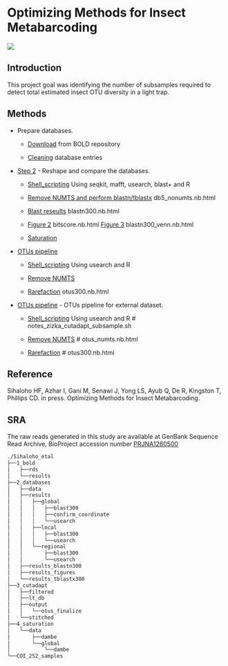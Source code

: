 # Optimizing Methods for Insect Metabarcoding

![](./docs/Figure_41.png)

## Introduction
This project goal was identifying the number of subsamples required to detect total estimated insect OTU diversity in a light trap.

## Methods
* Prepare databases.
  
  * [Download](https://mhenso.github.io/insect_metabarcoding/1_bold/all_insecta.nb.html) from BOLD repository
  
  * [Cleaning](https://github.com/mhenso/insect_metabarcoding/1_bold/db5.nb.html) database entries
    

* [Step 2](https://mhenso.github.io/public/docs/db5.nb.html) - Reshape and compare the databases.
  
  * [Shell_scripting](https://github.com/mhenso/insect_metabarcoding/blob/main/2_databases/2_databases_revised.sh) Using seqkit, mafft, usearch, blast+ and R
    
  * [Remove NUMTS and perform blastn/tblastx](https://github.com/mhenso/insect_metabarcoding/blob/main/2_databases/2_databases_revised.sh) db5_nonumts.nb.html
 
  * [Blast reseults](https://github.com/mhenso/insect_metabarcoding/blob/main/2_databases/2_databases_revised.sh) blastn300.nb.html
 
  * [Figure 2](https://github.com/mhenso/insect_metabarcoding/b) bitscore.nb.html  [Figure 3](https://github.com/mhenso/insect_metabarcoding/b) blastn300_venn.nb.html
 
  * [Saturation](https://github.com/mhenso/insect_metabarcoding/blob/main/2_databases/2_databases_revised.sh)
  

* [OTUs pipeline](https://mhenso.github.io/public/docs/db5.nb.html)

  * [Shell_scripting](https://github.com/mhenso/insect_metabarcoding/blob/main/2_databases/2_databases_revised.sh) Using usearch and R
 
  * [Remove NUMTS](https://github.com/mhenso/insect_metabarcoding/blob/main/2_databases/2_databases_revised.sh)
 
  * [Rarefaction](https://github.com/mhenso/insect_metabarcoding/blob/main/2_databases/2_databases_revised.sh) otus300.nb.html


* [OTUs pipeline](https://mhenso.github.io/public/docs/db5.nb.html) - OTUs pipeline for external dataset.

  * [Shell_scripting](https://github.com/mhenso/insect_metabarcoding/blob/main/2_databases/2_databases_revised.sh) Using usearch and R # notes_zizka_cutadapt_subsample.sh
 
  * [Remove NUMTS](https://github.com/mhenso/insect_metabarcoding/blob/main/2_databases/2_databases_revised.sh) # otus_numts.nb.html
 
  * [Rarefaction](https://github.com/mhenso/insect_metabarcoding/blob/main/2_databases/2_databases_revised.sh) # otus300.nb.html


## Reference
Sihaloho HF, Azhar I, Gani M, Senawi J, Yong LS, Ayub Q, De R, Kingston T, Phillips CD. in press. Optimizing Methods for Insect Metabarcoding. 

## SRA
The raw reads generated in this study are available at GenBank Sequence Read Archive, BioProject accession number [PRJNA1260500](http://www.ncbi.nlm.nih.gov/bioproject/1260500)

```bash
./Sihaloho_etal
├──1_bold
│   ├──rds
│   └──results
├──2_databases
│   ├──data
│   ├──results
│   │   ├──global
│   │   │   ├──blast300
│   │   │   ├──confirm_coordinate
│   │   │   └──usearch
│   │   ├──local
│   │   │   ├──blast300
│   │   │   └──usearch
│   │   └──regional
│   │       ├──blast300
│   │       └──usearch
│   ├──results_blastn300
│   ├──results_figures
│   └──results_tblastx300
├──3_cutadapt
│   ├──filtered
│   ├──lt_db
│   ├──output
│   │   └──otus_finalize
│   └──stitched
├──4_saturation
│   └──data
│       ├──dambe
│       └──global
│           └──dambe
└──COI_252_samples
```




